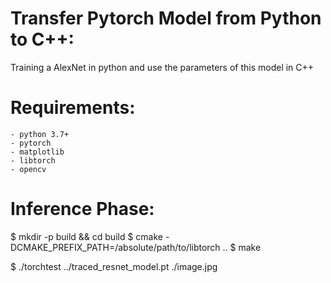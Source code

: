 # Transfer Pytorch Model from Python to C++:
Training a AlexNet in python and use the parameters of this model in C++
# Requirements:
    - python 3.7+
    - pytorch
    - matplotlib
    - libtorch
    - opencv

# Inference Phase:

$ mkdir -p build && cd build
$ cmake -DCMAKE_PREFIX_PATH=/absolute/path/to/libtorch ..
$ make 

$ ./torchtest ../traced_resnet_model.pt ./image.jpg

